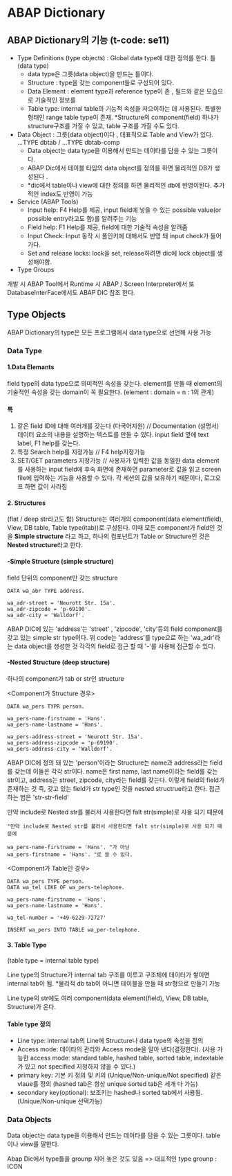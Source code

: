 # ABAP Dictionary

## ABAP Dictionary의 기능 \(t-code: se11\)

* Type Definitions \(type objects\) : Global data type에 대한 정의를 한다. 틀\(data type\) 
  * data type은 그릇\(data object\)을 만드는 틀이다.
  * Structure : type을 갖는 component들로 구성되어 있다.
  * Data Element : element type과 reference type이 존 , 필드와 같은 모습으로 기술적인 정보를 
  * Table type: internal table의 기능적 속성을 저으이하는 데  사용된다. 특별한 형태인 range table type이 존재. \*Structure의 component\(field\) 하나가 structure구조를 가질 수 있고, table 구조를 가질 수도 있다.
* Data Object  : 그릇\(data object\)이다 , 대표적으로  Table and View가 있다.  ...TYPE dbtab  / ...TYPE dbtab-comp
  * Data object는 data type을 이용해서 만드는 데이타를 담을 수 있는 그릇이다.
  * ABAP Dic에서 테이블 타입의 data object를 정의를 하면 물리적인 DB가 생성된다 .
  * \*dic에서 table이나 view에 대한 정의를 하면 물리적인 db에 반영이된다. 추가적인 index도 반영이 가능
* Service \(ABAP Tools\)
  * Input help: F4 Help를 제공, input field에 넣을 수 있는 possible value\(or possible entry라고도 함\)를 알려주는 기능
  * Field help: F1 Help를 제공, field에 대한 기술적 속성을 알려줌 
  * Input Check: Input 동작 시 폴인키에 대해서도 반영 돼 input check가 들어가다.
  * Set and release locks: lock을 set, release하려면 dic에  lock object를 생성해야함.
* Type Groups

개발 시 ABAP Tool에서 Runtime 시 ABAP / Screen Interpreter에서 또 DatabaseInterFace에서도 ABAP DIC 참조 한다.



## Type Objects

ABAP Dictionary의  type은 모든 프로그램에서 data type으로 선언해 사용 가능

### Data Type

#### 1.Data Elemants 

field type의 data type으로 의미적인 속성을 갖는다. element를 만들 때 element의 기술적인 속성을 갖는 domain이 꼭 필요한다. \(element : domain = n : 1의 관계\)

#### 특

1. 같은 field ID에 대해 여러개를 갖는다 \(다국어지원\) // Documentation \(설명서\) 데이터 요소의 내용을 설명하는 텍스트를 만들 수 있다. input field 옆에 text label,  F1 help를 갖는다.
2. 특정 Search help를 지정가능 // F4 help지정가능 
3. SET/GET parameters 지정가능 // 사용자가 입력한 값을 동일한 data element를 사용하는 input field에 후속 화면에 존재하면 parameter로 값을 읽고 screen file에 입력하는 기능을 사용할 수 있다. 각 세션의 값을 보유하기 때문이다, 로그오프 하면 값이 사라짐



#### 2. Structures

\(flat / deep str라고도 함\) Structure는 여러개의 component\(data element\(field\), View, DB table, Table type\(itab\)\)로 구성된다. 이때 모든 component가 field인 것을 **Simple structure** 라고 하고, 하나의 컴포넌트가 Table or Structure인 것은 **Nested structure**라고 한다.

#### -Simple Structure \(simple structure\)

field 단위의 component만 갖는 structure

```text
DATA wa_abr TYPE address.

wa_adr-street = 'Neurott Str. 15a'.
wa_adr-zipcode = 'p-69190'.
wa_adr-city = 'Walldorf'.
```

ABAP DIC에 있는  'address'는 'street' , 'zipcode', 'city'등의 field component를 갖고 있는 simple str type이다. 위 code는  'address'를 type으로 하는  'wa\_adr'라는 data object를 생성한 것  각각의 field로 접근 할 때 '-'를 사용해 접근할 수 있다. 

#### -Nested Structure \(deep structure\)

하나의 component가 tab or str인 structure

&lt;Component가 Structure 경우&gt;

```text
DATA wa_pers TYPR person.

wa_pers-name-firstname = 'Hans'.
wa_pers-name-lastname = 'Hans'.

wa_pers-address-street = 'Neurott Str. 15a'.
wa_pers-address-zipcode = 'p-69190'.
wa_pers-address-city = 'Walldorf'.
```

ABAP DIC에 정의 돼 있는 'person'이라는 Structure는 name과 address라는 field를 갖는데 이들은 각각 str이다. name은 first name, last name이라는 field를 갖는 str이고,  address는 street, zipcode, city라는 field를 갖는다. 이렇게 field의 field가 존재하는 것 즉, 갖고 있는 field가 str type인 것을 nested structrue라고 한다.  접근하는 법은 'str-str-field'

만약 include로 Nested str를 불러서 사용한다면 falt str\(simple\)로 사용 되기 때문에 

```text
"만약 include로 Nested str를 불러서 사용한다면 falt str(simple)로 사용 되기 때문에 

wa_pers-name-firstname = 'Hans'. "가 아닌 
wa_pers-firstname = 'Hans'. "로 쓸 수 있다.
```

&lt;Component가 Table인 경우&gt; 

```text
DATA wa_pers TYPE person.
DATA wa_tel LIKE OF wa_pers-telephone.

wa_pers-name-firstname = 'Hans'.
wa_pers-name-lastname = 'Hans'.

wa_tel-number = '+49-6229-72727'

INSERT wa_pers INTO TABLE wa_per-telephone.
```



#### 3. Table Type

\(table type = internal table type\)

Line type의 Structure가 internal tab 구조를 이루고 구조체에 데이터가 쌓이면 internal tab이 됨.                         \*물리적 db tab이 아니면 테이블을 만들 때 str형으로 만들기 가능

Line type의 str에도 여러 component\(data element\(field\), View, DB table, Structure\)가 온다.

#### Table type 정의

* Line type: internal tab의  Line에 Structure나 data type의 속성을 정의
* Access mode: 데이타의 관리와 Access mode을 알아 낸다\(결정한다\). \(사용 가능한 access mode: standard table, hashed table, sorted table, indextable가 있고 not specified 지정하지 않을 수 있다.\)
* primary key: 기본 키 정의 및 키의 \(Unique/Non-unique/Not specified\) 같은 vlaue를 정의 \(hashed tab은 항상 unique sorted tab은 세개 다 가능\)
* secondary key\(optional\): 보조키는 hashed나 sorted tab에서 사용됨. \(Unique/Non-unique 선택가능\)



### Data Objects

Data object는 data type을 이용해서 만드는 데이타를 담을 수 있는 그릇이다. table이나 view를 말한다. 

Abap Dic에서 type들을 grounp 지어 놓은 것도 있음 =&gt; 대표적인 type grounp : ICON

 

